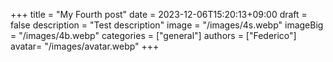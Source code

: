 +++
title =  "My Fourth post"
date = 2023-12-06T15:20:13+09:00
draft = false
description = "Test description"
image = "/images/4s.webp"
imageBig = "/images/4b.webp"
categories = ["general"]
authors = ["Federico"]
avatar= "/images/avatar.webp"
+++

